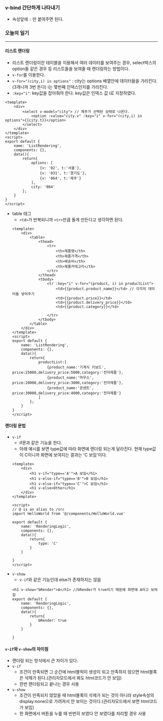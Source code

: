 ### v-bind 간단하게 나타내기
+ 속성앞에 `:` 만 붙여주면 된다.
### 오늘의 일기
---
#### 리스트 랜더링
+ 리스트 랜더링이란 테이블을 이용해서 여러 데이터를 보여주는 경우, select박스의 option들 같은 경우 등 리스트들을 보여줄 때 랜더링하는 방법이다.
+ `v-for`를 이용한다.
+ `v-for="(city,i) in options"` : city는 options 배열안에 데이터들을 가리킨다.(3개니까 3번 돈다) i는 몇번째 인덱스인지를 가리킨다. 
+ `:key="i"`: key값을 잡아줘야 한다. key값은 인덱스 값 i로 지정하였다.
```node
<template>
    <div>
        <select v-model="city"> // 제주가 선택된 상태로 나온다.
            <option :value="city.v" :key="i" v-for="(city,i) in options">{{city.t}}</option>
        </select>
    </div>
</template>
<script>
export default {
    name: 'ListRendering',
    components: {},
    data(){
        return{
            options: [
                {v: '02', t:'서울'},
                {v: '031', t:'경기도'},
                {v: '064', t:'제주'}
            ],
            city: '064'
        };
    }
}
</script>
```
+ table 태그
  + `<td>`가 반복되니까 `<tr>`만큼 돌게 만든다고 생각하면 된다.
  ```node
  <template>
      <div>
          <table>
              <thead>
                  <tr>
                      <th>제품명</th>
                      <th>제품가격</th>
                      <th>배송비</th>
                      <th>제품카테고리</th>
                  </tr>
              </thead>
              <tbody>
                  <tr :key="i" v-for="(product, i) in productList">
                      <td>{{product.product_name}}</td> // 각각의 데이터들 넣어주기
                      <td>{{product.price}}</td>
                      <td>{{product.delivery_price}}</td>
                      <td>{{product.category}}</td>

                  </tr>
              </tbody>
          </table>
      </div>
  </template>
  <script>
  export default {
      name: 'ListRendering',
      components: {},
      data(){
          return{
              productList:[
                  {product_name:'기계식 키보드', price:25000,delivery_price:5000,category:'전자제품'},
                  {product_name:'마우스', price:20000,delivery_price:3000,category:'전자제품'},
                  {product_name:'콘센트', price:30000,delivery_price:4000,category:'전자제품'}
              ]
          };
      }
  }
  </script>
  ```
#### 랜더링 문법
+ `v-if`
  + if문과 같은 기능을 한다.
  + 아래 예시를 보면 type값에 따라 화면에 랜더링 되는게 달라진다. 현재 type값이 C이니까 화면에 보여지는 결과는 'C 보임'이다. 
  ```node
  <template>
      <div>
          <h1 v-if="type=='A'">A 보임</h1>
          <h1 v-else-if="type=='B'">B 보임</h1>
          <h1 v-else-if="type=='C'">C 보임</h1>
          <h1 v-else>Other</h1>
      </div>
  </template>

  <script>
  // @ is an alias to /src
  import HelloWorld from '@/components/HelloWorld.vue'

  export default {
      name: 'RenderingLogic',
      components: {},
      data(){
          return{
              type: 'C'
          }
      }

  }
  </script>
  ```
+ `v-show`
  + `v-if`와 같은 기능인데 else가 존재하지는 않음
  ```node
  <h1 v-show="bRender">A</h1> //bRender가 true이기 때문에 화면에 A라고 보여짐
  export default {
      name: 'RenderingLogic',
      components: {},
      data(){
          return{
              bRender: true
          }
      }

  }
  ```
 #### `v-if`와 `v-show`의 차이점
 + 랜더링 되는 방식에서 큰 차이가 있다.
 + `v-if`
   + 조건이 만족되면 그 순간에 html블럭이 생성이 되고 만족하지 않으면 html블록은 삭제가 된다.(관리자모드에서 봐도 html코드가 안 보임)
   + 한번 랜더링되고 끝나는 경우 사용
+ `v-show` 
  + 조건이 만족되지 않았을 때 html블록이 삭제가 되는 것이 아니라 style속성의 display:none으로 가려져서 안 보이는 것이다.(관리자모드에서 보면 html코드가 보임)
  + 한 화면에서 버튼을 누를 때 빈번히 보였다 안 보였다를 처리할 경우 사용
  













